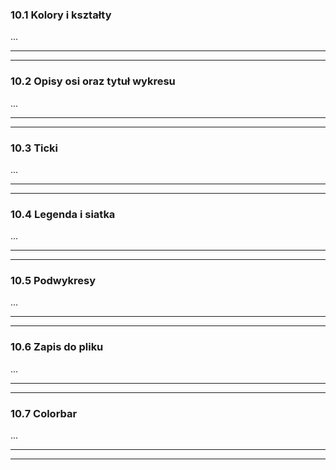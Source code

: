 ### 10.1 Kolory i kształty
...

---
---
### 10.2 Opisy osi oraz tytuł wykresu
...

---
---
### 10.3 Ticki
...

---
---
### 10.4 Legenda i siatka
...

---
---
### 10.5 Podwykresy
...

---
---
### 10.6 Zapis do pliku
...

---
---
### 10.7 Colorbar
...

---
---
